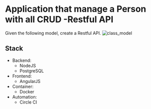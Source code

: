 # Application that manage a Person with all CRUD -Restful API

Given the following model, create a Restful API.
![class_model](https://i.imgur.com/VIFIuAz.jpg)

## Stack

- Backend:
  - NodeJS
  - PostgreSQL
- Frontend:
  - AngularJS
- Container:
  - Docker
- Automation:
  - Circle CI
